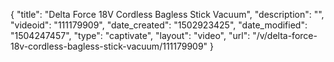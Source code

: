 {
    "title": "Delta Force 18V Cordless Bagless Stick Vacuum",
    "description": "",
    "videoid": "111179909",
    "date_created": "1502923425",
    "date_modified": "1504247457",
    "type": "captivate",
    "layout": "video",
    "url": "\/v\/delta-force-18v-cordless-bagless-stick-vacuum\/111179909"
}
